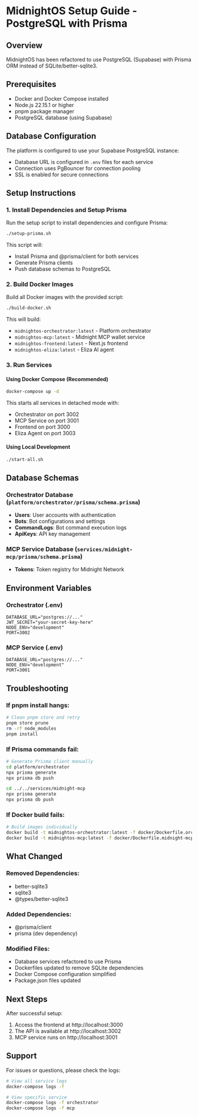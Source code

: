 # MidnightOS Setup Guide - PostgreSQL with Prisma

## Overview
MidnightOS has been refactored to use PostgreSQL (Supabase) with Prisma ORM instead of SQLite/better-sqlite3.

## Prerequisites
- Docker and Docker Compose installed
- Node.js 22.15.1 or higher
- pnpm package manager
- PostgreSQL database (using Supabase)

## Database Configuration

The platform is configured to use your Supabase PostgreSQL instance:
- Database URL is configured in `.env` files for each service
- Connection uses PgBouncer for connection pooling
- SSL is enabled for secure connections

## Setup Instructions

### 1. Install Dependencies and Setup Prisma

Run the setup script to install dependencies and configure Prisma:

```bash
./setup-prisma.sh
```

This script will:
- Install Prisma and @prisma/client for both services
- Generate Prisma clients
- Push database schemas to PostgreSQL

### 2. Build Docker Images

Build all Docker images with the provided script:

```bash
./build-docker.sh
```

This will build:
- `midnightos-orchestrator:latest` - Platform orchestrator
- `midnightos-mcp:latest` - Midnight MCP wallet service  
- `midnightos-frontend:latest` - Next.js frontend
- `midnightos-eliza:latest` - Eliza AI agent

### 3. Run Services

#### Using Docker Compose (Recommended)

```bash
docker-compose up -d
```

This starts all services in detached mode with:
- Orchestrator on port 3002
- MCP Service on port 3001
- Frontend on port 3000
- Eliza Agent on port 3003

#### Using Local Development

```bash
./start-all.sh
```

## Database Schemas

### Orchestrator Database (`platform/orchestrator/prisma/schema.prisma`)
- **Users**: User accounts with authentication
- **Bots**: Bot configurations and settings
- **CommandLogs**: Bot command execution logs
- **ApiKeys**: API key management

### MCP Service Database (`services/midnight-mcp/prisma/schema.prisma`)
- **Tokens**: Token registry for Midnight Network

## Environment Variables

### Orchestrator (.env)
```env
DATABASE_URL="postgres://..."
JWT_SECRET="your-secret-key-here"
NODE_ENV="development"
PORT=3002
```

### MCP Service (.env)
```env
DATABASE_URL="postgres://..."
NODE_ENV="development"
PORT=3001
```

## Troubleshooting

### If pnpm install hangs:
```bash
# Clean pnpm store and retry
pnpm store prune
rm -rf node_modules
pnpm install
```

### If Prisma commands fail:
```bash
# Generate Prisma client manually
cd platform/orchestrator
npx prisma generate
npx prisma db push

cd ../../services/midnight-mcp
npx prisma generate  
npx prisma db push
```

### If Docker build fails:
```bash
# Build images individually
docker build -t midnightos-orchestrator:latest -f docker/Dockerfile.orchestrator .
docker build -t midnightos-mcp:latest -f docker/Dockerfile.midnight-mcp .
```

## What Changed

### Removed Dependencies:
- better-sqlite3
- sqlite3
- @types/better-sqlite3

### Added Dependencies:
- @prisma/client
- prisma (dev dependency)

### Modified Files:
- Database services refactored to use Prisma
- Dockerfiles updated to remove SQLite dependencies
- Docker Compose configuration simplified
- Package.json files updated

## Next Steps

After successful setup:
1. Access the frontend at http://localhost:3000
2. The API is available at http://localhost:3002
3. MCP service runs on http://localhost:3001

## Support

For issues or questions, please check the logs:
```bash
# View all service logs
docker-compose logs -f

# View specific service
docker-compose logs -f orchestrator
docker-compose logs -f mcp
```